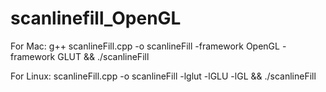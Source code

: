 # scanlinefill_OpenGL

For Mac: g++ scanlineFill.cpp -o scanlineFill -framework OpenGL -framework GLUT && ./scanlineFill

For Linux: scanlineFill.cpp -o scanlineFill -lglut -lGLU -lGL && ./scanlineFill
